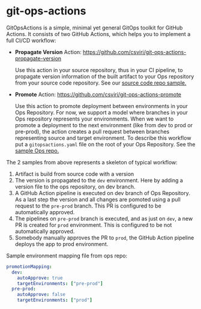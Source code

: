 # git-ops-actions

GitOpsActions is a simple, minimal yet general GitOps toolkit for GitHub Actions.
It consists of two GitHub Actions, which helps you to implement a full CI/CD workflow:

- **Propagate Version** Action: https://github.com/csviri/git-ops-actions-propagate-version  

  Use this action in your source repository, thus in your CI pipeline, to propagate version
  information of the built artifact to your Ops repository from your source code repository. 
  See our [source code repo sample.](https://github.com/csviri/git-ops-actions-sample-ci)

- **Promote** Action: https://github.com/csviri/git-ops-actions-promote
  
  Use this action to promote deployment between environments in your Ops Repository. For now, we support a model
  where branches in your Ops repository represents your environments. When we want to promote
  a deployment to the next environment (like from dev to prod or pre-prod), the action creates
  a pull request between branches representing source and target environment. To describe this workflow
  put a `gitopsactions.yaml` file on the root of your Ops Repository. See the [sample Ops repo.](https://github.com/csviri/git-ops-actions-sample-ops-repo)
  
  
The 2 samples from above represents a skeleton of typical workflow:
  1. Artifact is build from source code with a version
  2. The version is propagated to the `dev` environment. Here by adding a version file
     to the ops repository, on dev branch.
  3. A GitHub Action pipeline is executed on dev branch of Ops Repository. As a last step
  the version and all changes are pomoted using a pull request to the `pre-prod` branch.
  This PR is configured to be automatically approved.
  4. The pipelines on `pre-prod` branch is executed, and as just on `dev`, a new PR is created
  for `prod` environment. This is configured to be not automatically approved.
  5. Somebody manually approves the PR to `prod`, the GitHub Action pipeline deploys the app
  to prod environment.    
   
     
Sample environment mapping file from ops repo:

```yaml
promotionMapping:
  dev:
    autoApprove: true
    targetEnvironments: ["pre-prod"]
  pre-prod:
    autoApprove: false
    targetEnvironments: ["prod"]
```  


  
